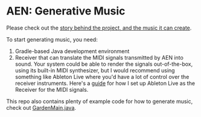 # AEN: Generative Music

Please check out the [story behind the project, and the music it can create](http://vel9.com/aen/aen.html).

To start generating music, you need:
1. Gradle-based Java development environment
2. Receiver that can translate the MIDI signals transmitted by AEN into sound. Your system could be able to render the signals out-of-the-box, using its built-in MIDI synthesizer, but I would recommend using something like Ableton Live where you'd have a lot of control over the receiver instruments. Here's a [guide](https://help.ableton.com/hc/en-us/articles/209774225-Using-virtual-MIDI-buses-in-Live) for how I set up Ableton Live as the Receiver for the MIDI signals.

This repo also contains plenty of example code for how to generate music, check out [GardenMain.java](https://github.com/vel9/aen-generative-music/blob/master/src/main/java/com/vel9/generativemusic/aen/examples/pieces/garden/GardenMain.java).
